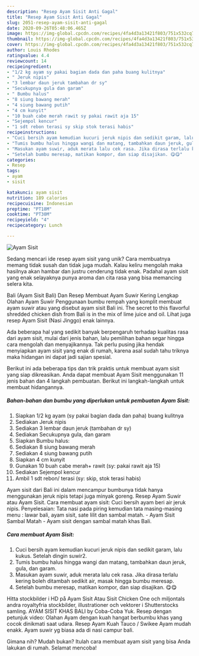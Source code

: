 ```yaml
---
description: "Resep Ayam Sisit Anti Gagal"
title: "Resep Ayam Sisit Anti Gagal"
slug: 2051-resep-ayam-sisit-anti-gagal
date: 2020-09-26T05:48:06.465Z
image: https://img-global.cpcdn.com/recipes/4fa4d3a13421f803/751x532cq70/ayam-sisit-foto-resep-utama.jpg
thumbnail: https://img-global.cpcdn.com/recipes/4fa4d3a13421f803/751x532cq70/ayam-sisit-foto-resep-utama.jpg
cover: https://img-global.cpcdn.com/recipes/4fa4d3a13421f803/751x532cq70/ayam-sisit-foto-resep-utama.jpg
author: Louis Rhodes
ratingvalue: 4.4
reviewcount: 14
recipeingredient:
- "1/2 kg ayam sy pakai bagian dada dan paha buang kulitnya"
- " Jeruk nipis"
- "3 lembar daun jeruk tambahan dr sy"
- "Secukupnya gula dan garam"
- " Bumbu halus"
- "8 siung bawang merah"
- "4 siung bawang putih"
- "4 cm kunyit"
- "10 buah cabe merah rawit sy pakai rawit aja 15"
- "Sejempol kencur"
- "1 sdt rebon terasi sy skip stok terasi habis"
recipeinstructions:
- "Cuci bersih ayam kemudian kucuri jeruk nipis dan sedikit garam, lalu kukus. Setelah dingin suwir2."
- "Tumis bumbu halus hingga wangi dan matang, tambahkan daun jeruk, gula, dan garam."
- "Masukan ayam suwir, aduk merata lalu cek rasa. Jika dirasa terlalu kering boleh ditambah sedikit air, masak hingga bumbu meresap."
- "Setelah bumbu meresap, matikan kompor, dan siap disajikan. 😋😋"
categories:
- Resep
tags:
- ayam
- sisit

katakunci: ayam sisit 
nutrition: 189 calories
recipecuisine: Indonesian
preptime: "PT18M"
cooktime: "PT30M"
recipeyield: "4"
recipecategory: Lunch

---
```



![Ayam Sisit](https://img-global.cpcdn.com/recipes/4fa4d3a13421f803/751x532cq70/ayam-sisit-foto-resep-utama.jpg)

Sedang mencari ide resep ayam sisit yang unik? Cara membuatnya memang tidak susah dan tidak juga mudah. Kalau keliru mengolah maka hasilnya akan hambar dan justru cenderung tidak enak. Padahal ayam sisit yang enak selayaknya punya aroma dan cita rasa yang bisa memancing selera kita.

Bali (Ayam Sisit Bali) Dan Resep Membuat Ayam Suwir Kering Lengkap Olahan Ayam Suwir Penggunaan bumbu rempah yang komplit membuat ayam suwir atau yang disebut ayam sisit Bali ini. The secret to this flavorful shredded chicken dish from Bali is in the mix of lime juice and oil. Lihat juga resep Ayam Sisit (Nasi Jinggo) enak lainnya.

Ada beberapa hal yang sedikit banyak berpengaruh terhadap kualitas rasa dari ayam sisit, mulai dari jenis bahan, lalu pemilihan bahan segar hingga cara mengolah dan menyajikannya. Tak perlu pusing jika hendak menyiapkan ayam sisit yang enak di rumah, karena asal sudah tahu triknya maka hidangan ini dapat jadi sajian spesial.


Berikut ini ada beberapa tips dan trik praktis untuk membuat ayam sisit yang siap dikreasikan. Anda dapat membuat Ayam Sisit menggunakan 11 jenis bahan dan 4 langkah pembuatan. Berikut ini langkah-langkah untuk membuat hidangannya.

<!--inarticleads1-->

##### Bahan-bahan dan bumbu yang diperlukan untuk pembuatan Ayam Sisit:

1. Siapkan 1/2 kg ayam (sy pakai bagian dada dan paha) buang kulitnya
1. Sediakan  Jeruk nipis
1. Sediakan 3 lembar daun jeruk (tambahan dr sy)
1. Sediakan Secukupnya gula, dan garam
1. Siapkan  Bumbu halus:
1. Sediakan 8 siung bawang merah
1. Sediakan 4 siung bawang putih
1. Siapkan 4 cm kunyit
1. Gunakan 10 buah cabe merah+ rawit (sy: pakai rawit aja 15)
1. Sediakan Sejempol kencur
1. Ambil 1 sdt rebon/ terasi (sy: skip, stok terasi habis)


Ayam sisit dari Bali ini dalam mencampur bumbunya tidak hanya menggunakan jeruk nipis tetapi juga minyak goreng. Resep Ayam Suwir atau Ayam Sisit. Cara membuat ayam sisit: Cuci bersih ayam beri air jeruk nipis. Penyelesaian: Tata nasi pada piring kemudian tata masing-masing menu : lawar bali, ayam sisit, sate lilit dan sambal matah. - Ayam Sisit Sambal Matah - Ayam sisit dengan sambal matah khas Bali. 

<!--inarticleads2-->

##### Cara membuat Ayam Sisit:

1. Cuci bersih ayam kemudian kucuri jeruk nipis dan sedikit garam, lalu kukus. Setelah dingin suwir2.
1. Tumis bumbu halus hingga wangi dan matang, tambahkan daun jeruk, gula, dan garam.
1. Masukan ayam suwir, aduk merata lalu cek rasa. Jika dirasa terlalu kering boleh ditambah sedikit air, masak hingga bumbu meresap.
1. Setelah bumbu meresap, matikan kompor, dan siap disajikan. 😋😋


Hitta stockbilder i HD på Ayam Sisit Atau Sisit Chicken One och miljontals andra royaltyfria stockbilder, illustrationer och vektorer i Shutterstocks samling. AYAM SISIT KHAS BALI by Coba-Coba Yuk. Resep dengan petunjuk video: Olahan Ayam dengan kuah hangat berbumbu khas yang cocok dinikmati saat udara. Resep Ayam Kuah Tauco / Swikee Ayam mudah enakk. Ayam suwir yg biasa ada di nasi campur bali. 

Gimana nih? Mudah bukan? Itulah cara membuat ayam sisit yang bisa Anda lakukan di rumah. Selamat mencoba!
